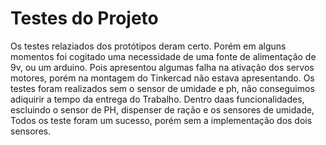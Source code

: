 # Testes do Projeto

Os testes relaziados dos protótipos deram certo. Porém em alguns momentos foi cogitado uma necessidade de uma fonte de alimentação de 9v, ou um arduino.
Pois apresentou algumas falha na ativação dos servos motores, porém na montagem do Tinkercad não estava apresentando.
Os testes foram realizados sem o sensor de umidade e ph, não conseguimos adiquirir a tempo da entrega do Trabalho.
Dentro daas funcionalidades, escluindo o sensor de PH, dispenser de ração e os sensores de umidade, Todos os teste foram um sucesso, porém sem a implementação dos dois sensores.
